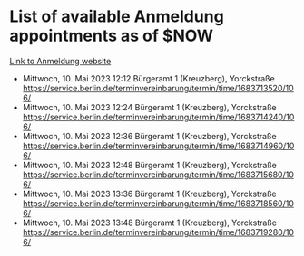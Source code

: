 # List of available Anmeldung appointments as of $NOW
[Link to Anmeldung website](https://service.berlin.de/terminvereinbarung/termin/tag.php?termin=1&anliegen[]=120686&dienstleisterlist=122210,122217,327316,122219,327312,122227,327314,122231,327346,122243,327348,122254,122252,329742,122260,329745,122262,329748,122271,327278,122273,327274,122277,327276,330436,122280,327294,122282,327290,122284,327292,122291,327270,122285,327266,122286,327264,122296,327268,150230,329760,122297,327286,122294,327284,122312,329763,122314,329775,122304,327330,122311,327334,122309,327332,317869,122281,327352,122279,329772,122283,122276,327324,122274,327326,122267,329766,122246,327318,122251,327320,122257,327322,122208,327298,122226,327300&herkunft=http%3A%2F%2Fservice.berlin.de%2Fdienstleistung%2F120686%2F)
- Mittwoch, 10. Mai 2023 12:12 Bürgeramt 1 (Kreuzberg), Yorckstraße https://service.berlin.de/terminvereinbarung/termin/time/1683713520/106/
- Mittwoch, 10. Mai 2023 12:24 Bürgeramt 1 (Kreuzberg), Yorckstraße https://service.berlin.de/terminvereinbarung/termin/time/1683714240/106/
- Mittwoch, 10. Mai 2023 12:36 Bürgeramt 1 (Kreuzberg), Yorckstraße https://service.berlin.de/terminvereinbarung/termin/time/1683714960/106/
- Mittwoch, 10. Mai 2023 12:48 Bürgeramt 1 (Kreuzberg), Yorckstraße https://service.berlin.de/terminvereinbarung/termin/time/1683715680/106/
- Mittwoch, 10. Mai 2023 13:36 Bürgeramt 1 (Kreuzberg), Yorckstraße https://service.berlin.de/terminvereinbarung/termin/time/1683718560/106/
- Mittwoch, 10. Mai 2023 13:48 Bürgeramt 1 (Kreuzberg), Yorckstraße https://service.berlin.de/terminvereinbarung/termin/time/1683719280/106/
